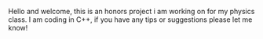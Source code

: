 Hello and welcome, this 
is an honors project i am working on
for my physics class. 
I am coding in C++, if you have any tips or suggestions please let me know!
